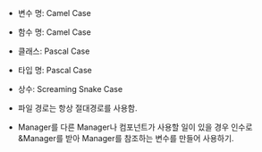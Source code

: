 - 변수 명: Camel Case 
- 함수 명: Camel Case
- 클래스: Pascal Case
- 타입 명: Pascal Case
- 상수: Screaming Snake Case

- 파일 경로는 항상 절대경로를 사용함.

- Manager를 다른 Manager나 컴포넌트가 사용할 일이 있을 경우 인수로 &Manager를 받아 Manager를 참조하는 변수를 만들어 사용하기.